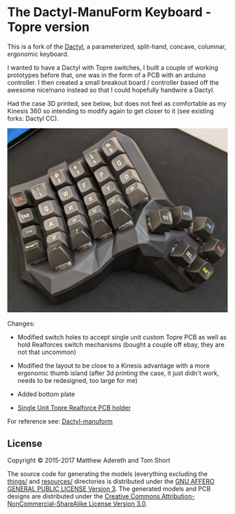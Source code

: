 # The Dactyl-ManuForm Keyboard - Topre version
This is a fork of the [Dactyl](https://github.com/adereth/dactyl-keyboard), a parameterized, split-hand, concave, columnar, ergonomic keyboard.

I wanted to have a Dactyl with Topre switches, I built a couple of working prototypes before that, one was in the form of a PCB with an arduino controller.
I then created a small breakout board / controller based off the awesome nice!nano instead so that I could hopefully handwire a Dactyl.

Had the case 3D printed, see below, but does not feel as comfortable as my Kinesis 360 so intending to modify again to get closer to it (see existing forks: Dactyl CC).

![Prototype](/resources/prototype-dactyl.png)

Changes:
* Modified switch holes to accept single unit custom Topre PCB as well as hold Realforces switch mechanisms (bought a couple off ebay, they are not that uncommon)
* Modified the layout to be close to a Kinesis advantage with a more ergonomic thumb island (after 3d printing the case, it just didn't work, needs to be redesigned, too large for me)
* Added bottom plate


* [Single Unit Topre Realforce PCB holder](/things/test-single-plate.stl)

For reference see: [Dactyl-manuform](https://github.com/abstracthat/dactyl-manuform)

## License

Copyright © 2015-2017 Matthew Adereth and Tom Short

The source code for generating the models (everything excluding the [things/](things/) and [resources/](resources/) directories is distributed under the [GNU AFFERO GENERAL PUBLIC LICENSE Version 3](LICENSE).  The generated models and PCB designs are distributed under the [Creative Commons Attribution-NonCommercial-ShareAlike License Version 3.0](LICENSE-models).
